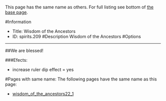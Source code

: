 This page has the same name as others. For full listing see bottom of [the base page](wisdom_of_the.md).

#Information
 - Title: Wisdom of the Ancestors
 - ID: spirits.209
#Description
Wisdom of the Ancestors
#Options

___
##We are blessed!

###Efects:<ul><li>increase ruler dip effect = yes</li></ul>


#Pages with same name:
The following pages have the same name as this page:
 - [wisdom_of_the_ancestors22_1](wisdom_of_the_ancestors22_1.md)
